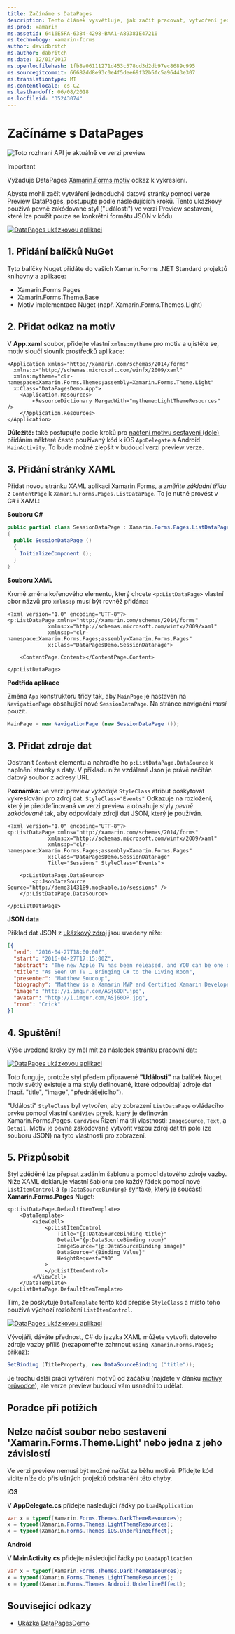 ```yaml
---
title: Začínáme s DataPages
description: Tento článek vysvětluje, jak začít pracovat, vytvoření jednoduché datové stránky pomocí Xamarin.Forms DataPages.
ms.prod: xamarin
ms.assetid: 6416E5FA-6384-4298-BAA1-A89381E47210
ms.technology: xamarin-forms
author: davidbritch
ms.author: dabritch
ms.date: 12/01/2017
ms.openlocfilehash: 1fb8a06111271d453c578cd3d2db97ec8689c995
ms.sourcegitcommit: 66682dd8e93c0e4f5dee69f32b5fc5a96443e307
ms.translationtype: MT
ms.contentlocale: cs-CZ
ms.lasthandoff: 06/08/2018
ms.locfileid: "35243074"
---
```

# <a name="getting-started-with-datapages"></a>Začínáme s DataPages

![](~/media/shared/preview.png "Toto rozhraní API je aktuálně ve verzi preview")

> [!IMPORTANT]
> Vyžaduje DataPages [Xamarin.Forms motiv](~/xamarin-forms/user-interface/themes/index.md) odkaz k vykreslení.


Abyste mohli začít vytváření jednoduché datové stránky pomocí verze Preview DataPages, postupujte podle následujících kroků. Tento ukázkový používá pevně zakódované styl ("události") ve verzi Preview sestavení, které lze použít pouze se konkrétní formátu JSON v kódu.

[![](get-started-images/demo-sml.png "DataPages ukázkovou aplikaci")](get-started-images/demo.png#lightbox "DataPages ukázkové aplikace")

## <a name="1-add-nuget-packages"></a>1. Přidání balíčků NuGet

Tyto balíčky Nuget přidáte do vašich Xamarin.Forms .NET Standard projektů knihovny a aplikace:

* Xamarin.Forms.Pages
* Xamarin.Forms.Theme.Base
* Motiv implementace Nuget (např. Xamarin.Forms.Themes.Light)

## <a name="2-add-theme-reference"></a>2. Přidat odkaz na motiv

V **App.xaml** soubor, přidejte vlastní `xmlns:mytheme` pro motiv a ujistěte se, motiv sloučí slovník prostředků aplikace:

```xaml
<Application xmlns="http://xamarin.com/schemas/2014/forms"
  xmlns:x="http://schemas.microsoft.com/winfx/2009/xaml"
  xmlns:mytheme="clr-namespace:Xamarin.Forms.Themes;assembly=Xamarin.Forms.Theme.Light"
  x:Class="DataPagesDemo.App">
    <Application.Resources>
        <ResourceDictionary MergedWith="mytheme:LightThemeResources" />
    </Application.Resources>
</Application>
```

**Důležité:** také postupujte podle kroků pro [načtení motivu sestavení (dole)](#loadtheme) přidáním některé často používaný kód k iOS `AppDelegate` a Android `MainActivity`. To bude možné zlepšit v budoucí verzi preview verze.


## <a name="3-add-a-xaml-page"></a>3. Přidání stránky XAML

Přidat novou stránku XAML aplikaci Xamarin.Forms, a *změňte základní třídu* z `ContentPage` k `Xamarin.Forms.Pages.ListDataPage`. To je nutné provést v C# i XAML:

**Souboru C#**

```csharp
public partial class SessionDataPage : Xamarin.Forms.Pages.ListDataPage // was ContentPage
{
  public SessionDataPage ()
  {
    InitializeComponent ();
  }
}
```

**Souboru XAML**

Kromě změna kořenového elementu, který chcete `<p:ListDataPage>` vlastní obor názvů pro `xmlns:p` musí být rovněž přidána:

```xaml
<?xml version="1.0" encoding="UTF-8"?>
<p:ListDataPage xmlns="http://xamarin.com/schemas/2014/forms"
             xmlns:x="http://schemas.microsoft.com/winfx/2009/xaml"
             xmlns:p="clr-namespace:Xamarin.Forms.Pages;assembly=Xamarin.Forms.Pages"
             x:Class="DataPagesDemo.SessionDataPage">

    <ContentPage.Content></ContentPage.Content>

</p:ListDataPage>
```

**Podtřída aplikace**

Změna `App` konstruktoru třídy tak, aby `MainPage` je nastaven na `NavigationPage` obsahující nové `SessionDataPage`. Na stránce navigační *musí* použít.

```csharp
MainPage = new NavigationPage (new SessionDataPage ());
```

## <a name="3-add-the-datasource"></a>3. Přidat zdroje dat

Odstranit `Content` elementu a nahraďte ho `p:ListDataPage.DataSource` k naplnění stránky s daty. V příkladu níže vzdálené Json je právě načítán datový soubor z adresy URL.

**Poznámka:** ve verzi preview *vyžaduje* `StyleClass` atribut poskytovat vykreslování pro zdroj dat. `StyleClass="Events"` Odkazuje na rozložení, který je předdefinovaná ve verzi preview a obsahuje styly *pevně zakódované* tak, aby odpovídaly zdroji dat JSON, který je používán.

```xaml
<?xml version="1.0" encoding="UTF-8"?>
<p:ListDataPage xmlns="http://xamarin.com/schemas/2014/forms"
             xmlns:x="http://schemas.microsoft.com/winfx/2009/xaml"
             xmlns:p="clr-namespace:Xamarin.Forms.Pages;assembly=Xamarin.Forms.Pages"
             x:Class="DataPagesDemo.SessionDataPage"
             Title="Sessions" StyleClass="Events">

    <p:ListDataPage.DataSource>
        <p:JsonDataSource Source="http://demo3143189.mockable.io/sessions" />
    </p:ListDataPage.DataSource>

</p:ListDataPage>
```

**JSON data**

Příklad dat JSON z [ukázkový zdroj](http://demo3143189.mockable.io/sessions) jsou uvedeny níže:

```json
[{
  "end": "2016-04-27T18:00:00Z",
  "start": "2016-04-27T17:15:00Z",
  "abstract": "The new Apple TV has been released, and YOU can be one of the first developers to write apps for it. To make things even better, you can build these apps in C#! This session will introduce the basics of how to create a tvOS app with Xamarin, including: differences between tvOS and iOS APIs, TV user interface best practices, responding to user input, as well as the capabilities and limitations of building apps for a television. Grab some popcorn—this is going to be good!",
  "title": "As Seen On TV … Bringing C# to the Living Room",
  "presenter": "Matthew Soucoup",
  "biography": "Matthew is a Xamarin MVP and Certified Xamarin Developer from Madison, WI. He founded his company Code Mill Technologies and started the Madison Mobile .Net Developers Group.  Matt regularly speaks on .Net and Xamarin development at user groups, code camps and conferences throughout the Midwest. Matt gardens hot peppers, rides bikes, and loves Wisconsin micro-brews and cheese.",
  "image": "http://i.imgur.com/ASj60DP.jpg",
  "avatar": "http://i.imgur.com/ASj60DP.jpg",
  "room": "Crick"
}]
```

## <a name="4-run"></a>4. Spuštění!

Výše uvedené kroky by měl mít za následek stránku pracovní dat:

[![](get-started-images/demo-sml.png "DataPages ukázkovou aplikaci")](get-started-images/demo.png#lightbox "DataPages ukázkové aplikace")

Toto funguje, protože styl předem připravené **"Události"** na balíček Nuget motiv světlý existuje a má styly definované, které odpovídají zdroje dat (např. "title", "image", "přednášejícího").

"Události" `StyleClass` byl vytvořen, aby zobrazení `ListDataPage` ovládacího prvku pomocí vlastní `CardView` prvek, který je definován Xamarin.Forms.Pages. `CardView` Řízení má tři vlastnosti: `ImageSource`, `Text`, a `Detail`. Motiv je pevně zakódované vytvořit vazbu zdroj dat tři pole (ze souboru JSON) na tyto vlastnosti pro zobrazení.

## <a name="5-customize"></a>5. Přizpůsobit

Styl zděděné lze přepsat zadáním šablonu a pomocí datového zdroje vazby. Níže XAML deklaruje vlastní šablonu pro každý řádek pomocí nové `ListItemControl` a `{p:DataSourceBinding}` syntaxe, který je součástí **Xamarin.Forms.Pages** Nuget:

```xaml
<p:ListDataPage.DefaultItemTemplate>
    <DataTemplate>
        <ViewCell>
            <p:ListItemControl
                Title="{p:DataSourceBinding title}"
                Detail="{p:DataSourceBinding room}"
                ImageSource="{p:DataSourceBinding image}"
                DataSource="{Binding Value}"
                HeightRequest="90"
            >
            </p:ListItemControl>
        </ViewCell>
    </DataTemplate>
</p:ListDataPage.DefaultItemTemplate>
```

Tím, že poskytuje `DataTemplate` tento kód přepíše `StyleClass` a místo toho používá výchozí rozložení `ListItemControl`.

[![](get-started-images/custom-sml.png "DataPages ukázkovou aplikaci")](get-started-images/custom.png#lightbox "DataPages ukázkové aplikace")

Vývojáři, dáváte přednost, C# do jazyka XAML můžete vytvořit datového zdroje vazby příliš (nezapomeňte zahrnout `using Xamarin.Forms.Pages;` příkaz):

```csharp
SetBinding (TitleProperty, new DataSourceBinding ("title"));
```


Je trochu další práci vytváření motivů od začátku (najdete v článku [motivy průvodce](~/xamarin-forms/user-interface/themes/index.md)), ale verze preview budoucí vám usnadní to udělat.


## <a name="troubleshooting"></a>Poradce při potížích

<a name="loadtheme" />

## <a name="could-not-load-file-or-assembly-xamarinformsthemelight-or-one-of-its-dependencies"></a>Nelze načíst soubor nebo sestavení 'Xamarin.Forms.Theme.Light' nebo jedna z jeho závislostí

Ve verzi preview nemusí být možné načíst za běhu motivů. Přidejte kód vidíte níže do příslušných projektů odstranění této chyby.

**iOS**

V **AppDelegate.cs** přidejte následující řádky po `LoadApplication`

```csharp
var x = typeof(Xamarin.Forms.Themes.DarkThemeResources);
x = typeof(Xamarin.Forms.Themes.LightThemeResources);
x = typeof(Xamarin.Forms.Themes.iOS.UnderlineEffect);
```

**Android**

V **MainActivity.cs** přidejte následující řádky po `LoadApplication`

```csharp
var x = typeof(Xamarin.Forms.Themes.DarkThemeResources);
x = typeof(Xamarin.Forms.Themes.LightThemeResources);
x = typeof(Xamarin.Forms.Themes.Android.UnderlineEffect);
```



## <a name="related-links"></a>Související odkazy

- [Ukázka DataPagesDemo](https://github.com/xamarin/xamarin-forms-samples/tree/master/Pages/DataPagesDemo)
